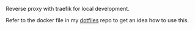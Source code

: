 Reverse proxy with traefik for local development.

Refer to the docker file in my [dotfiles](https://github.com/ocjojo/dotfiles) repo to get an idea how to use this.